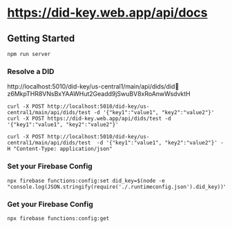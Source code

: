 # https://did-key.web.app/api/docs

## Getting Started

```
npm run server
```

### Resolve a DID

http://localhost:5010/did-key/us-central1/main/api/dids/did:key:z6MkpTHR8VNsBxYAAWHut2Geadd9jSwuBV8xRoAnwWsdvktH

```
curl -X POST http://localhost:5010/did-key/us-central1/main/api/dids/test -d '{"key1":"value1", "key2":"value2"}'
curl -X POST https://did-key.web.app/api/dids/test -d '{"key1":"value1", "key2":"value2"}'

curl -X POST http://localhost:5010/did-key/us-central1/main/api/dids/test  -d '{"key1":"value1", "key2":"value2"}' -H "Content-Type: application/json"
```

### Set your Firebase Config

```
npx firebase functions:config:set did_key=$(node -e "console.log(JSON.stringify(require('./.runtimeconfig.json').did_key))")
```

### Get your Firebase Config

```
npx firebase functions:config:get
```
